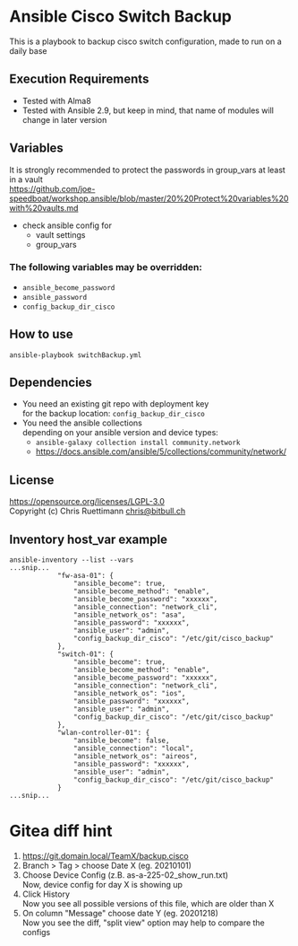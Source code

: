 # Ansible Cisco Switch Backup
This is a playbook to backup cisco switch configuration, made to run on a daily base

## Execution Requirements
- Tested with Alma8
- Tested with Ansible 2.9, but keep in mind, that name of modules will change in later version

## Variables
  It is strongly recommended to protect the passwords in group_vars at least in a vault   
  https://github.com/joe-speedboat/workshop.ansible/blob/master/20%20Protect%20variables%20with%20vaults.md
* check ansible config for
  * vault settings    
  * group_vars

### The following variables may be overridden:
* `ansible_become_password`
* `ansible_password`
* `config_backup_dir_cisco`

## How to use
`ansible-playbook switchBackup.yml`

## Dependencies
* You need an existing git repo with deployment key    
  for the backup location: ```config_backup_dir_cisco```
* You need the ansible collections    
  depending on your ansible version and device types:
  * ```ansible-galaxy collection install community.network```
  * https://docs.ansible.com/ansible/5/collections/community/network/

## License
https://opensource.org/licenses/LGPL-3.0    
Copyright (c) Chris Ruettimann <chris@bitbull.ch>  

## Inventory host_var example
```
ansible-inventory --list --vars
...snip...
            "fw-asa-01": {
                "ansible_become": true,
                "ansible_become_method": "enable",
                "ansible_become_password": "xxxxxx",
                "ansible_connection": "network_cli",
                "ansible_network_os": "asa",
                "ansible_password": "xxxxxx",
                "ansible_user": "admin",
                "config_backup_dir_cisco": "/etc/git/cisco_backup"
            },
            "switch-01": {
                "ansible_become": true,
                "ansible_become_method": "enable",
                "ansible_become_password": "xxxxxx",
                "ansible_connection": "network_cli",
                "ansible_network_os": "ios",
                "ansible_password": "xxxxxx",
                "ansible_user": "admin",
                "config_backup_dir_cisco": "/etc/git/cisco_backup"
            },
            "wlan-controller-01": {
                "ansible_become": false,
                "ansible_connection": "local",
                "ansible_network_os": "aireos",
                "ansible_password": "xxxxxx",
                "ansible_user": "admin",
                "config_backup_dir_cisco": "/etc/git/cisco_backup"
            }
...snip...
```

# Gitea diff hint
1. https://git.domain.local/TeamX/backup.cisco    
2. Branch > Tag > choose Date X (eg. 20210101)    
3. Choose Device Config (z.B. as-a-225-02_show_run.txt)    
   Now, device config for day X is showing up    
4. Click History    
   Now you see all possible versions of this file, which are older than X    
5. On column "Message" choose date Y (eg. 20201218)    
   Now you see the diff, "split view" option may help to compare the configs    

